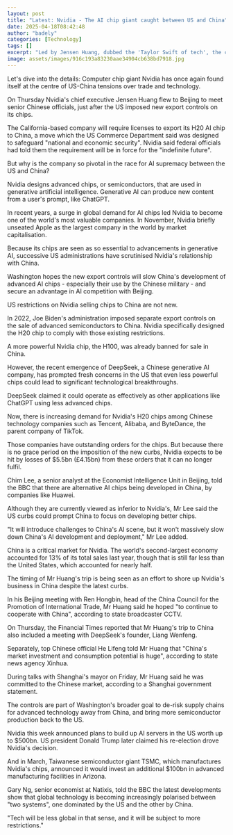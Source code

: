 ```yaml
---
layout: post
title: "Latest: Nvidia - The AI chip giant caught between US and China"
date: 2025-04-18T08:42:48
author: "badely"
categories: [Technology]
tags: []
excerpt: "Led by Jensen Huang, dubbed the 'Taylor Swift of tech', the chip giant has become pivotal in the race for AI supremacy."
image: assets/images/916c193a83230aae34904cb638bd7918.jpg
---
```


Let's dive into the details: Computer chip giant Nvidia has once again found itself at the centre of US-China tensions over trade and technology.

On Thursday Nvidia's chief executive Jensen Huang flew to Beijing to meet senior Chinese officials, just after the US imposed new export controls on its chips.

The California-based company will require licenses to export its H20 AI chip to China, a move which the US Commerce Department said was designed to safeguard "national and economic security". Nvidia said federal officials had told them the requirement will be in force for the "indefinite future".

But why is the company so pivotal in the race for AI supremacy between the US and China?

Nvidia designs advanced chips, or semiconductors, that are used in generative artificial intelligence. Generative AI can produce new content from a user's prompt, like ChatGPT.

In recent years, a surge in global demand for AI chips led Nvidia to become one of the world's most valuable companies. In November, Nvidia briefly unseated Apple as the largest company in the world by market capitalisation.

Because its chips are seen as so essential to advancements in generative AI, successive US administrations have scrutinised Nvidia's relationship with China.

Washington hopes the new export controls will slow China's development of advanced AI chips - especially their use by the Chinese military - and secure an advantage in AI competition with Beijing.

US restrictions on Nvidia selling chips to China are not new.

In 2022, Joe Biden's administration imposed separate export controls on the sale of advanced semiconductors to China. Nvidia specifically designed the H20 chip to comply with those existing restrictions.

A more powerful Nvidia chip, the H100, was already banned for sale in China.

However, the recent emergence of DeepSeek, a Chinese generative AI company, has prompted fresh concerns in the US that even less powerful chips could lead to significant technological breakthroughs.

DeepSeek claimed it could operate as effectively as other applications like ChatGPT using less advanced chips. 

Now, there is increasing demand for Nvidia's H20 chips among Chinese technology companies such as Tencent, Alibaba, and ByteDance, the parent company of TikTok.

Those companies have outstanding orders for the chips. But because there is no grace period on the imposition of the new curbs, Nvidia expects to be hit by losses of $5.5bn (£4.15bn) from these orders that it can no longer fulfil.

Chim Lee, a senior analyst at the Economist Intelligence Unit in Beijing, told the BBC that there are alternative AI chips being developed in China, by companies like Huawei. 

Although they are currently viewed as inferior to Nvidia's, Mr Lee said the US curbs could prompt China to focus on developing better chips.

"It will introduce challenges to China's AI scene, but it won't massively slow down China's AI development and deployment," Mr Lee added.

China is a critical market for Nvidia. The world's second-largest economy accounted for 13% of its total sales last year,  though that is still far less than the United States, which accounted for nearly half.

The timing of Mr Huang's trip is being seen as an effort to shore up Nvidia's business in China despite the latest curbs.

In his Beijing meeting with Ren Hongbin, head of the China Council for the Promotion of International Trade, Mr Huang said he hoped "to continue to cooperate with China", according to state broadcaster CCTV.

On Thursday, the Financial Times reported that Mr Huang's trip to China also included a meeting with DeepSeek's founder, Liang Wenfeng.

Separately, top Chinese official He Lifeng told Mr Huang that "China's market investment and consumption potential is huge", according to state news agency Xinhua.

During talks with Shanghai's mayor on Friday, Mr Huang said he was committed to the Chinese market, according to a Shanghai government statement.

The controls are part of Washington's broader goal to de-risk supply chains for advanced technology away from China, and bring more semiconductor production back to the US.

Nvidia this week announced plans to build up AI servers in the US worth up to $500bn. US president Donald Trump later claimed his re-election drove Nvidia's decision.

And in March, Taiwanese semiconductor giant TSMC, which manufactures Nvidia's chips, announced it would invest an additional $100bn in advanced manufacturing facilities in Arizona.

Gary Ng, senior economist at Natixis, told the BBC the latest developments show that global technology is becoming increasingly polarised between "two systems", one dominated by the US and the other by China.

"Tech will be less global in that sense, and it will be subject to more restrictions."

